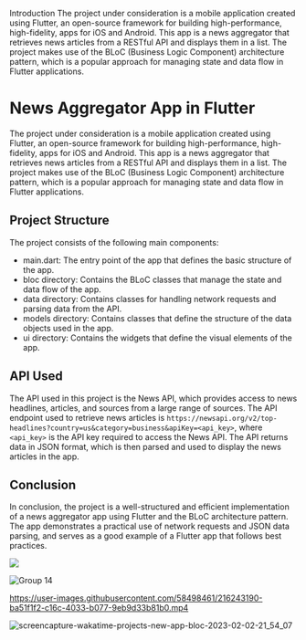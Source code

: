 Introduction
The project under consideration is a mobile application created using Flutter, an open-source framework for building high-performance, high-fidelity, apps for iOS and Android. This app is a news aggregator that retrieves news articles from a RESTful API and displays them in a list. The project makes use of the BLoC (Business Logic Component) architecture pattern, which is a popular approach for managing state and data flow in Flutter applications.

<html>
  <head>
    <title>News Aggregator App in Flutter</title>
  </head>
  <body>
    <h1>News Aggregator App in Flutter</h1>
    <p>The project under consideration is a mobile application created using Flutter, an open-source framework for building high-performance, high-fidelity, apps for iOS and Android. This app is a news aggregator that retrieves news articles from a RESTful API and displays them in a list. The project makes use of the BLoC (Business Logic Component) architecture pattern, which is a popular approach for managing state and data flow in Flutter applications.</p>
    <h2>Project Structure</h2>
    <p>The project consists of the following main components:</p>
    <ul>
      <li>main.dart: The entry point of the app that defines the basic structure of the app.</li>
      <li>bloc directory: Contains the BLoC classes that manage the state and data flow of the app.</li>
      <li>data directory: Contains classes for handling network requests and parsing data from the API.</li>
      <li>models directory: Contains classes that define the structure of the data objects used in the app.</li>
      <li>ui directory: Contains the widgets that define the visual elements of the app.</li>
    </ul>
    <h2>API Used</h2>
    <p>The API used in this project is the News API, which provides access to news headlines, articles, and sources from a large range of sources. The API endpoint used to retrieve news articles is <code>https://newsapi.org/v2/top-headlines?country=us&category=business&apiKey=&lt;api_key&gt;</code>, where <code>&lt;api_key&gt;</code> is the API key required to access the News API. The API returns data in JSON format, which is then parsed and used to display the news articles in the app.</p>
    <h2>Conclusion</h2>
    <p>In conclusion, the project is a well-structured and efficient implementation of a news aggregator app using Flutter and the BLoC architecture pattern. The app demonstrates a practical use of network requests and JSON data parsing, and serves as a good example of a Flutter app that follows best practices.</p>
  </body>
</html>

 <a href="https://wakatime.com/badge/user/a6fde574-3cbb-4d4d-a769-19a48e2aaf9e/project/52af7c82-7835-4160-bbbd-26deb0a4d3cb"><img src="https://wakatime.com/badge/user/a6fde574-3cbb-4d4d-a769-19a48e2aaf9e/project/52af7c82-7835-4160-bbbd-26deb0a4d3cb.svg"></a>





![Group 14](https://user-images.githubusercontent.com/58498461/216411306-744ae631-ce3c-48a5-b6ac-fd6f06a775e1.png)


https://user-images.githubusercontent.com/58498461/216243190-ba51f1f2-c16c-4033-b077-9eb9d33b81b0.mp4


![screencapture-wakatime-projects-new-app-bloc-2023-02-02-21_54_07](https://user-images.githubusercontent.com/58498461/216439629-1d9a65af-99a2-4b73-8958-6b5e7e68aaaa.png)
